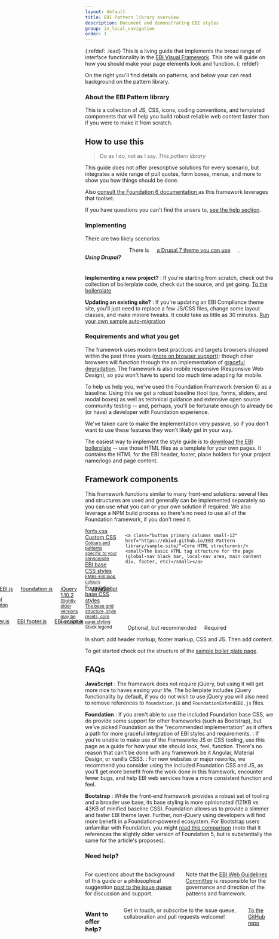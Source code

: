 ```yaml
---
layout: default
title: EBI Pattern library overview
description: Document and demonstrating EBI styles
group: in_local_navigation 
order: 1
---
```


{:refdef: .lead}
This is a living guide that implements the broad range of interface functionality in the <a href="https://github.com/ebiwd/EBI-Framework">EBI Visual Framework</a>. This site will guide on how you should make your page elements look and function.
{: refdef}

On the right you'll find details on patterns, and below your can read background on the pattern library.

### About the EBI Pattern library

<p>This is a collection of JS, CSS, icons, coding conventions, and templated components that will help you build robust reliable web content faster than if you were to make it from scratch.</p>

<section id="overview" data-magellan-target="overview" markdown="1">

## How to use this

<blockquote class="float-right lead quote ebi-color">
  Do as I do, not as I say.
  <cite class="text-right">This pattern library</cite>
</blockquote>

This guide does not offer prescriptive solutions for every scenario, but integrates a wide range of pull quotes, form boxes, menus, and more to show you how things should be done.

Also <a href="http://foundation.zurb.com/sites/docs/global.html">consult the Foundation 6 documentation <i class="icon icon-generic" data-icon="x"></i></a> as this framework leverages that toolset.

If you have questions you can't find the ansers to, <a href="#help">see the help section</a>.

### Implementing

<p>There are two likely scenarios:</p>

<div class="float-right columns callout medium-5"><h5>Using Drupal?</h5> There is <a href="https://github.com/ebiwd/drupal_7_ebi_framework">a Drupal 7 theme you can use</a>.</div>

**Implementing a new project?**
: If you're starting from scratch, check out the collection of boilerplate code, check out the source, and get going. <a href="https://ebiwd.github.io/EBI-Pattern-library/sample-site/" class="readmore">To the boilerplate</a>

**Updating an existing site?**
: If you're updating an EBI Compliance theme site, you'll just need to replace a few JS/CSS files, change some layout classes, and make minore tweaks. It could take as little as 30 minutes. <a href="https://github.com/ebiwd/EBI-Framework/blob/gh-pages/sample-site/migrations/testMigration.js" class="readmore">Run your own sample auto-migration</a>

### Requirements and what you get

The framework uses modern best practices and targets browsers shipped within the past three years (<a href="/EBI-Pattern-library/components/browser-compatibility/" class="">more on browser support</a>); though other browsers will function through the an implementation of [graceful degradation](https://www.w3.org/wiki/Graceful_degradation_versus_progressive_enhancement). The framework is also mobile responsive (Responsive Web Design), so you won't have to spend too much time adapting for mobile.

To help us help you, we've used the Foundation Framework (version 6) as a baseline. Using this we get a robust baseline (tool tips, forms, sliders, and modal boxes) as well as technical guidance and extensive open source community testing -- and, perhaps, you'll be fortunate enough to already be (or have) a developer with Foundation experience.

We've taken care to make the implementation very passive, so if you don't want to use these features they won't likely get in your way.

The easiest way to implement the style guide is to <a href="https://ebiwd.github.io/EBI-Pattern-library/sample-site/">download the EBI boilerplate</a> -- use those HTML files as a template for your own pages. It contains the HTML for the EBI header, footer, place holders for your project name/logo and page content.

## Framework components

This framework functions similar to many front-end solutions: several files and structures are used and generally can be implemented separately so you can use what you can or your own solution if required. We also leverage a NPM build process so there's no need to use all of the Foundation framework, if you don't need it.

<div class="button-grid small-collapse margin-bottom-large" markdown="0">
  <div class="columns">
    <div class="row" style="position: relative;">
      <div class="columns small-4">
        <div class="row small-collapse">
          <a class="button secondary columns small-6 small-push-3" href="https://www.ebi.ac.uk/web_guidelines/EBI-Icon-fonts/v1.1/fonts.css">fonts.css</a>
          <a class="button secondary columns small-12" href="css/theme-embl-petrol.css">Custom CSS<br/><small> Colours and patterns specific to your service/site</small></a>
          <a class="button primary columns small-12" href="css/ebi-global.css">
            EBI base CSS styles<br/>
            <small>EMBL-EBI look, colours</small></a>
          <a class="button primary columns small-12" href="https://ebiwd.github.io/EBI-Framework/libraries/foundation-6/css/foundation.css">Foundation base CSS styles<br/>
          <small>The base grid structure, style resets, core page styling</small></a>
        </div>
      </div>
      <div class="columns small-8" style="position: absolute;bottom: 0;right: 0;">
        <div class="row small-collapse" data-equalizer data-equalize-on="medium" style="position: relative;">
          <div class="columns small-7" data-equalizer-watch>
            <a class="button secondary columns small-12" href="https://www.ebi.ac.uk/web_guidelines/EBI-Framework/v1.1/js/foundationExtendEBI.js">FoundationExtendEBI.js <small>EBI JS tweaks to Foundation: A series of value adds that build atop Foundation</small></a>
            <a class="button secondary columns small-12" href="https://www.ebi.ac.uk/web_guidelines/EBI-Framework/v1.1/libraries/foundation-6/js/foundation.js">foundation.js</a>
            <a class="button secondary columns small-12" href="https://ajax.googleapis.com/ajax/libs/jquery/1.10.2/jquery.min.js">jQuery 1.10.2<br/><small>Slightly older versions may be compatible</small></a>
          </div>
          <div class="columns small-5" style="position: absolute;bottom: 0;right: 0;">
            <!-- todo: come up with a pattern to bottom align columns, or do we hold out for v1.2 and switch to flex gird? http://foundation.zurb.com/sites/docs/flex-grid.html -->
            <a class="button primary columns small-12" href="https://www.ebi.ac.uk/web_guidelines/EBI-Framework/v1.1/js/cookiebanner.js">EBI cookiebanner.js</a>
            <a class="button primary columns small-6" href="https://www.ebi.ac.uk/web_guidelines/EBI-Framework/v1.1/js/foot.js">EBI footer.js</a>
            <a class="button primary columns small-6" href="https://www.ebi.ac.uk/web_guidelines/EBI-Framework/v1.1/js/script.js">EBI script.js</a>
          </div>
        </div>
        <div class="row">
          <a class="button primary columns small-12" href="#">JavaScript</a>
        </div>
      </div>
    </div>

    <a class="button primary columns small-12" href="https://ebiwd.github.io/EBI-Pattern-library/sample-site/">Core HTML structure<br/><small>The basic HTML tag structure for the page (global-nav black bar, local-nav area, main content div, footer, etc)</small></a>
  </div>
</div>

<div class="columns medium-5 float-right text-right">
  <small>Stack legend</small><br/>
  <span class="tag secondary-background white-color">Optional, but recommended</span> <span class="tag white-color">Required</span>
</div>

In short: add header markup, footer markup, CSS and JS. Then add content.

To get started check out the structure of the <a href="sample-site">sample boiler plate page</a>.

## FAQs

**JavaScript**
: The framework does not require jQuery, but using it will get more nice to haves easing your life. The boilerplate includes jQuery functionality by default, if you do not wish to use jQuery you will also need to remove references to <code>foundation.js</code> and <code>FoundationExtendEBI.js</code> files.

**Foundation**
: If you aren't able to use the included Foundation base CSS, we do provide some support for other frameworks (such as Bootstrap), but we've picked Foundation as the "recommended implementation" as it offers a path for more graceful integration of EBI styles and requirements.
: If you're unable to make use of the Frameworks JS or CSS tooling, use this page as a guide for how your site should look, feel, function. There's no reason that can't be done with any framework be it Angular, Material Design, or vanilla CSS3.
: For new websites or major reworks, we recommend you consider using the included Foundation CSS and JS, as you'll get more benefit from the work done in this framework, encounter fewer bugs, and help EBI web services have a more consistent function and feel.

**Bootstrap**
: While the front-end framework provides a robust set of tooling and a broader use base, its base styling is more opinionated (121KB vs 43KB of minified baseline CSS). Foundation allows us to provide a slimmer and faster EBI theme layer. Further, non-jQuery using developers will find more benefit in a Foundation-powered ecosystem. For Bootstrap users unfamiliar with Foundation, you might <a href="https://www.codementor.io/css/tutorial/bootstrap-3-vs-foundation-5-front-end-framework-comparison">read this comparison</a> (note that it references the slightly older version of Foundation 5, but is substantially the same for the article's proposes).

</section>

<section id="help" data-magellan-target="help" markdown="1">

### Need help?

<div class="row">

<div class="columns medium-6" markdown="1">

For questions about the background of this guide or a philosophical suggestion <a href="https://github.com/ebiwd/EBI-Pattern-library/issues">post to the issue queue</a> for discussion and support. 

Note that the <a href="//www.ebi.ac.uk/seqdb/confluence/display/WGC/Web+Guidelines+committee">EBI Web Guidelines Committee</a> is responsible for the governance and direction of the patterns and framework.

</div>

<div class="columns callout secondary medium-6" markdown="1">

### Want to offer help?

Get in touch, or subscribe to the issue queue, collaboration and pull requests welcome!

<a href="https://github.com/ebiwd/EBI-Pattern-library/" class="button readmore">To the GitHub repo</a>
</div>

</div>

</section>
